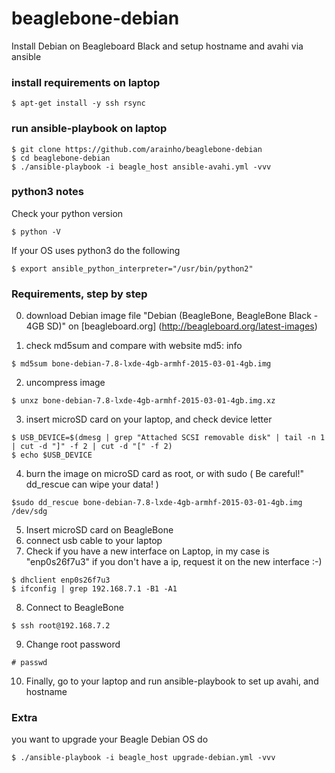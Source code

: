 # beaglebone-debian
Install Debian on Beagleboard Black and setup hostname and avahi via ansible

### install requirements on laptop
```
$ apt-get install -y ssh rsync
```

### run ansible-playbook on laptop
```
$ git clone https://github.com/arainho/beaglebone-debian
$ cd beaglebone-debian
$ ./ansible-playbook -i beagle_host ansible-avahi.yml -vvv
```

### python3 notes
Check your python version
```
$ python -V
```

If your OS uses python3 do the following
```
$ export ansible_python_interpreter="/usr/bin/python2"
```

### Requirements, step by step
0. download Debian image file "Debian (BeagleBone, BeagleBone Black - 4GB SD)" on [beagleboard.org] (http://beagleboard.org/latest-images)

1. check md5sum and compare with website md5: info
```
$ md5sum bone-debian-7.8-lxde-4gb-armhf-2015-03-01-4gb.img
```

2. uncompress image
```
$ unxz bone-debian-7.8-lxde-4gb-armhf-2015-03-01-4gb.img.xz
```

3. insert microSD card on your laptop, and check device letter
```
$ USB_DEVICE=$(dmesg | grep "Attached SCSI removable disk" | tail -n 1 | cut -d "]" -f 2 | cut -d "[" -f 2)
$ echo $USB_DEVICE
```

4. burn the image on microSD card as root, or with sudo
( Be careful!" dd_rescue can wipe your data! )
```
$sudo dd_rescue bone-debian-7.8-lxde-4gb-armhf-2015-03-01-4gb.img /dev/sdg
```

5. Insert microSD card on BeagleBone
6. connect usb cable to your laptop
7. Check if you have a new interface on Laptop, in my case is "enp0s26f7u3"
   if you don't have a ip, request it on the new interface :-)
```
$ dhclient enp0s26f7u3
$ ifconfig | grep 192.168.7.1 -B1 -A1
```

8. Connect to BeagleBone
```
$ ssh root@192.168.7.2
```

9. Change root password
```
# passwd
```

10. Finally, go to your laptop and run ansible-playbook to set up avahi, and hostname

### Extra
 you want to upgrade your Beagle Debian OS do
```
$ ./ansible-playbook -i beagle_host upgrade-debian.yml -vvv
```
